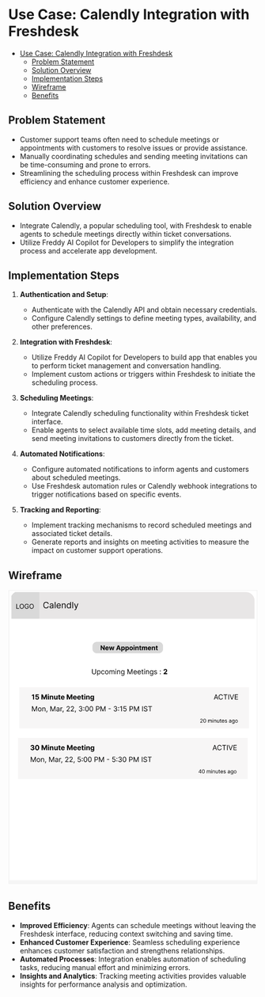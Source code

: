 # Use Case: Calendly Integration with Freshdesk

- [Use Case: Calendly Integration with Freshdesk](#use-case-calendly-integration-with-freshdesk)
  - [Problem Statement](#problem-statement)
  - [Solution Overview](#solution-overview)
  - [Implementation Steps](#implementation-steps)
  - [Wireframe](#wireframe)
  - [Benefits](#benefits)

## Problem Statement
- Customer support teams often need to schedule meetings or appointments with customers to resolve issues or provide assistance.
- Manually coordinating schedules and sending meeting invitations can be time-consuming and prone to errors.
- Streamlining the scheduling process within Freshdesk can improve efficiency and enhance customer experience.

## Solution Overview
- Integrate Calendly, a popular scheduling tool, with Freshdesk to enable agents to schedule meetings directly within ticket conversations.
- Utilize Freddy AI Copilot for Developers to simplify the integration process and accelerate app development.

## Implementation Steps

1. **Authentication and Setup**:
   - Authenticate with the Calendly API and obtain necessary credentials.
   - Configure Calendly settings to define meeting types, availability, and other preferences.

2. **Integration with Freshdesk**:
   - Utilize Freddy AI Copilot for Developers to build app that enables you to perform ticket management and conversation handling.
   - Implement custom actions or triggers within Freshdesk to initiate the scheduling process.

3. **Scheduling Meetings**:
   - Integrate Calendly scheduling functionality within Freshdesk ticket interface.
   - Enable agents to select available time slots, add meeting details, and send meeting invitations to customers directly from the ticket.

4. **Automated Notifications**:
   - Configure automated notifications to inform agents and customers about scheduled meetings.
   - Use Freshdesk automation rules or Calendly webhook integrations to trigger notifications based on specific events.

5. **Tracking and Reporting**:
   - Implement tracking mechanisms to record scheduled meetings and associated ticket details.
   - Generate reports and insights on meeting activities to measure the impact on customer support operations.

## Wireframe

![Calendly Wireframe](../../assets/calendly/calendly-sample.png)

## Benefits
- **Improved Efficiency**: Agents can schedule meetings without leaving the Freshdesk interface, reducing context switching and saving time.
- **Enhanced Customer Experience**: Seamless scheduling experience enhances customer satisfaction and strengthens relationships.
- **Automated Processes**: Integration enables automation of scheduling tasks, reducing manual effort and minimizing errors.
- **Insights and Analytics**: Tracking meeting activities provides valuable insights for performance analysis and optimization.
